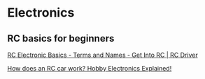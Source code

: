 # Electronics


## RC basics for beginners

[RC Electronic Basics - Terms and Names - Get Into RC | RC Driver](https://www.youtube.com/watch?v=itUQRTRTy7U)

[How does an RC car work? Hobby Electronics Explained!](https://www.youtube.com/watch?v=TZ_I9gQHgv4)
